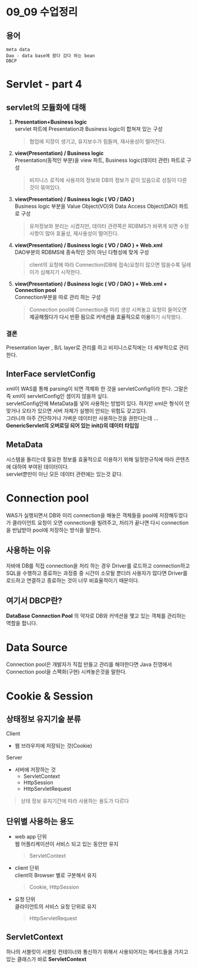 09_09 수업정리
====

## 용어
    meta data
    Dao - data base에 왔다 갔다 하는 bean
    DBCP

# Servlet - part 4

## servlet의 모듈화에 대해
1. **Presentation+Business logic**  
servlet 파트에 Presentation과 Business logic이 합쳐져 있는 구성  
   
   > 협업에 지장이 생기고, 유지보수가 힘들며, 재사용성이 떨어진다.
2. **view(Presentation) / Business logic**  
   Presentation(동적인 부분)을 view 파트, Business logic(데이터 관련) 파트로 구성
   > 비지니스 로직에 사용자의 정보와 DB의 정보가 같이 있음으로 성질이 다른것이 묶여있다.
3. **view(Presentation) / Business logic ( VO / DAO )**  
   Business logic 부분을 Value Object(VO)와 Data Access Object(DAO) 파트로 구성
   >유저정보와 분리는 시켰지만, 데이터 관련쪽은 RDBMS가 바뀌게 되면 수정사항이 많아 효율성, 재사용성이 떨어진다.
4. **view(Presentation) / Business logic ( VO / DAO ) + Web.xml**  
   DAO부분의 RDBMS에 종속적인 것이 아닌 다형성에 맞게 구성
   > client의 요청에 따라 Connection(DB에 접속)요청이 많으면 많을수록 딜레이가 심해지기 시작한다.
5. **view(Presentation) / Business logic ( VO / DAO ) + Web.xml + Connection pool**  
   Connection부분을 따로 관리 하는 구성
   > Connection pool에 Connection을 미리 생성 시켜놓고 요청이 들어오면 **제공해줬다가 다시 반환 됨으로 커넥션을 효율적으로 이용**하기 시작했다.
   
### 결론
Presentation layer , B/L layer로 관리를 하고 비지니스로직에는 더 세부적으로 관리한다.

## InterFace servletConfig
xml이 WAS를 통해 parsing이 되면 객체화 한 것을 servletConfig이라 한다. 그말은 즉 xml이 servletConfig인 셈이지 않을까 싶다.  
servletConfig안에 MetaData를 넣어 사용하는 방법이 있다. 하지만 xml은 형식이 안맞거나 오타가 있으면 서버 자체가 실행이 안되는 위험도 갖고있다.  
그러니까 아주 간단하거나 가벼운 데이터만 사용하는것을 권한다는데 ...
**GenericServlet의 오버로딩 되어 있는 init()의 데이터 타입임**

## MetaData
시스템을 돌리는데 필요한 정보를 효울적으로 이용하기 위해 일정한규칙에 따라 콘텐츠에 대하여 부여된 데이터이다.  
servlet뿐만이 아닌 모든 데이터 관련에는 있는것 같다.

# Connection pool
WAS가 실행되면서 DB와 미리 connection을 해놓은 객체들을 pool에 저장해두었다가 클라이언트 요청이 오면 connection을 빌려주고, 처리가 끝나면 다시 connection을 반납받아 pool에 저장하는 방식을 말한다. 
## 사용하는 이유
자바에 DB를 직접 connection을 처리 하는 경우 Driver를 로드하고 connection하고 SQL을 수행하고 종료하는 과정중 중 시간이 소모될 뿐더러 사용자가 많다면 Driver를 로드하고 연결하고 종료하는 것이 너무 비효율적이기 때문이다.

## 여기서 DBCP란?
**DataBase Connection Pool** 의 약자로 DB와 커넥션을 맺고 있는 객체를 관리하는 역할을 합니다.

# Data Source
Connection pool은 개발자가 직접 만들고 관리를 해야한다면 Java 진영에서 Connection pool을 스팩화(구현) 시켜놓은것을 말한다.  


# Cookie & Session

## 상태정보 유지기술 분류

Client
- 웹 브라우저에 저장되는 것(Cookie)  

Server
- 서버에 저장하는 것
  - ServletContext
  - HttpSession
  - HttpServletRequest

> 상태 정보 유지기간에 따라 사용하는 용도가 다르다

## 단위별 사용하는 용도

- web app 단위   
웹 어플리케이션이 서비스 되고 있는 동안만 유지  
   >ServletContext
 

- client 단위  
client의 Browser 별로 구분해서 유지  
   >Cookie, HttpSession
 

- 요청 단위  
클라이언트의 서비스 요청 단위로 유지  
   >HttpServletRequest

## ServletContext
하나의 서블릿이 서블릿 컨테이너와 통신하기 위해서 사용되어지는 메서드들을 가지고 있는 클래스가 바로 **ServletContext**
